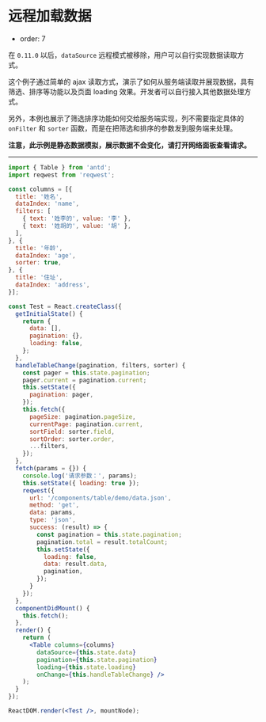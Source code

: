 # 远程加载数据

- order: 7

在 `0.11.0` 以后，`dataSource` 远程模式被移除，用户可以自行实现数据读取方式。

这个例子通过简单的 ajax 读取方式，演示了如何从服务端读取并展现数据，具有筛选、排序等功能以及页面 loading 效果。开发者可以自行接入其他数据处理方式。

另外，本例也展示了筛选排序功能如何交给服务端实现，列不需要指定具体的 `onFilter` 和 `sorter` 函数，而是在把筛选和排序的参数发到服务端来处理。

**注意，此示例是静态数据模拟，展示数据不会变化，请打开网络面板查看请求。**

---

````jsx
import { Table } from 'antd';
import reqwest from 'reqwest';

const columns = [{
  title: '姓名',
  dataIndex: 'name',
  filters: [
    { text: '姓李的', value: '李' },
    { text: '姓胡的', value: '胡' },
  ],
}, {
  title: '年龄',
  dataIndex: 'age',
  sorter: true,
}, {
  title: '住址',
  dataIndex: 'address',
}];

const Test = React.createClass({
  getInitialState() {
    return {
      data: [],
      pagination: {},
      loading: false,
    };
  },
  handleTableChange(pagination, filters, sorter) {
    const pager = this.state.pagination;
    pager.current = pagination.current;
    this.setState({
      pagination: pager,
    });
    this.fetch({
      pageSize: pagination.pageSize,
      currentPage: pagination.current,
      sortField: sorter.field,
      sortOrder: sorter.order,
      ...filters,
    });
  },
  fetch(params = {}) {
    console.log('请求参数：', params);
    this.setState({ loading: true });
    reqwest({
      url: '/components/table/demo/data.json',
      method: 'get',
      data: params,
      type: 'json',
      success: (result) => {
        const pagination = this.state.pagination;
        pagination.total = result.totalCount;
        this.setState({
          loading: false,
          data: result.data,
          pagination,
        });
      }
    });
  },
  componentDidMount() {
    this.fetch();
  },
  render() {
    return (
      <Table columns={columns}
        dataSource={this.state.data}
        pagination={this.state.pagination}
        loading={this.state.loading}
        onChange={this.handleTableChange} />
    );
  }
});

ReactDOM.render(<Test />, mountNode);
````
